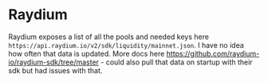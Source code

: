# Raydium

Raydium exposes a list of all the pools and needed keys here `https://api.raydium.io/v2/sdk/liquidity/mainnet.json`.
I have no idea how often that data is updated.
More docs here https://github.com/raydium-io/raydium-sdk/tree/master - could also pull that data on startup with their sdk but had issues with that.
